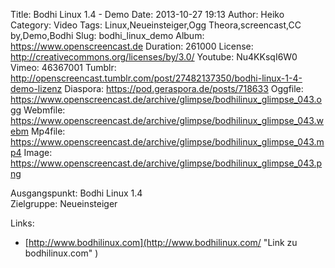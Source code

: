 Title: Bodhi Linux 1.4 - Demo
Date: 2013-10-27 19:13
Author: Heiko
Category: Video
Tags: Linux,Neueinsteiger,Ogg Theora,screencast,CC by,Demo,Bodhi
Slug: bodhi_linux_demo
Album: https://www.openscreencast.de
Duration: 261000
License: http://creativecommons.org/licenses/by/3.0/
Youtube: Nu4KKsqI6W0
Vimeo: 46367001
Tumblr: http://openscreencast.tumblr.com/post/27482137350/bodhi-linux-1-4-demo-lizenz
Diaspora: https://pod.geraspora.de/posts/718633
Oggfile: https://www.openscreencast.de/archive/glimpse/bodhilinux_glimpse_043.ogg
Webmfile: https://www.openscreencast.de/archive/glimpse/bodhilinux_glimpse_043.webm
Mp4file: https://www.openscreencast.de/archive/glimpse/bodhilinux_glimpse_043.mp4
Image: https://www.openscreencast.de/archive/glimpse/bodhilinux_glimpse_043.png

Ausgangspunkt: Bodhi Linux 1.4  
Zielgruppe: Neueinsteiger  

Links:

  * [http://www.bodhilinux.com](http://www.bodhilinux.com/ "Link zu bodhilinux.com" )

